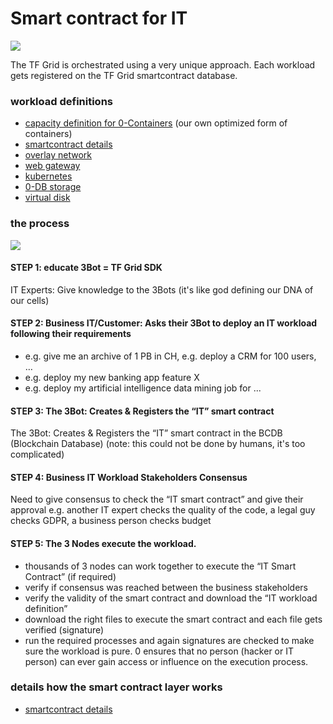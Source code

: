 # Smart contract for IT

![](./img/smartcontract_intro.png)

The TF Grid is orchestrated using a very unique approach.
Each workload gets registered on the TF Grid smartcontract database.

### workload definitions

- [capacity definition for 0-Containers](capacity_container.md) (our own optimized form of containers)
- [smartcontract details](smartcontract_details.md)
- [overlay network](capacity_network.md)
- [web gateway](capacity_webgateway.md)
- [kubernetes](capacity_kubernetes.md)
- [0-DB storage](capacity_0db.md)
- [virtual disk](capacity_vdisk.md)

### the process

![](./img/smart_contract_it_arch.png)

#### STEP 1: educate 3Bot = TF Grid SDK

IT Experts: Give knowledge to the 3Bots (it's like god defining our DNA of our cells)

#### STEP 2: Business IT/Customer: Asks their 3Bot to deploy an IT workload following their requirements 

- e.g. give me an archive of 1 PB in CH, e.g. deploy a CRM for 100 users, …
- e.g. deploy my new banking app feature X
- e.g. deploy my artificial intelligence data mining job for ...

#### STEP 3: The 3Bot: Creates & Registers the “IT” smart contract 

The 3Bot: Creates & Registers the “IT” smart contract in the BCDB (Blockchain Database) (note: this could not be done by humans, it's too complicated)

#### STEP 4: Business IT Workload Stakeholders Consensus

Need to give consensus to check the “IT smart contract” and give their approval e.g. another IT expert checks the quality of the code, a legal guy checks GDPR, a business person checks budget 

#### STEP 5: The 3 Nodes execute the workload.

- thousands of 3 nodes can work together to execute the “IT Smart Contract” (if required)
- verify if consensus was reached between the business stakeholders
- verify the validity of the smart contract and download the “IT workload definition”
- download the right files to execute the smart contract and each file gets verified (signature)
- run the required processes and again signatures are checked to make sure the workload is pure.
0 ensures that no person (hacker or IT person) can ever gain access or influence on the execution process.

### details how the smart contract layer works

- [smartcontract details](smartcontract_details.md)